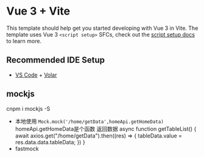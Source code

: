 # Vue 3 + Vite

This template should help get you started developing with Vue 3 in Vite. The template uses Vue 3 `<script setup>` SFCs, check out the [script setup docs](https://v3.vuejs.org/api/sfc-script-setup.html#sfc-script-setup) to learn more.

## Recommended IDE Setup

- [VS Code](https://code.visualstudio.com/) + [Volar](https://marketplace.visualstudio.com/items?itemName=Vue.volar)

## mockjs
 cnpm i mockjs -S
 - 本地使用
 `Mock.mock('/home/getData',homeApi.getHomeData) `homeApi.getHomeData是个函数 返回数据
 async function getTableList() {
    await axios.get("/home/getData").then((res) => {
        tableData.value = res.data.data.tableData;
    })
}
- fastmock
